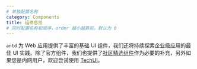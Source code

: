 ```yaml
---
# 单独配置名称
category: Components
title: 组件总览
# 同时配置名称和顺序，order 越小越靠前，默认为 0
---
```


`antd` 为 Web 应用提供了丰富的基础 UI 组件，我们还将持续探索企业级应用的最佳 UI 实践。除了官方组件，我们也提供了[社区精选组件](/docs/react/recommendation-cn)作为必要的补充，另外如果您是内网用户，欢迎尝试使用 [TechUI](https://techui.alipay.com)。


